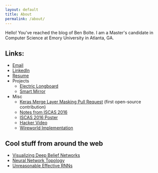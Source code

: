 ```yaml
---
layout: default
title: About
permalink: /about/
---
```


Hello! You've reached the blog of Ben Bolte. I am a Master's candidate in Computer Science at Emory University in Atlanta, GA.

## Links:
- [Email](mailto:bkbolte18@gmail.com)
- [LinkedIn](https://www.linkedin.com/in/benjamin-bolte-37337686)
- [Resume](https://github.com/codekansas/jobs/blob/master/resume/cv_12.pdf)
- Projects
  - [Electric Longboard](https://github.com/codekansas/electric-longboard)
  - [Smart Mirror](https://github.com/codekansas/hackemory-2016)
- Misc
  - [Keras Merge Layer Masking Pull Request](https://github.com/fchollet/keras/pull/2413) (first open-source contribution)
  - [Notes from ISCAS 2016](https://github.com/codekansas/iscas2016)
  - [ISCAS 2016 Poster](https://github.com/codekansas/FpaaApp)
  - [Hacker Video](https://www.youtube.com/watch?v=myT1HfmJ43Q)
  - [Wireworld Implementation](https://gist.github.com/codekansas/e0a94b5a5670e0a1228395885d618bb2)

## Cool stuff from around the web
 - [Visualizing Deep Belief Networks](https://www.cs.toronto.edu/~hinton/adi/index.htm)
 - [Neural Network Topology](http://colah.github.io/posts/2014-03-NN-Manifolds-Topology/)
 - [Unreasonable Effective RNNs](http://karpathy.github.io/2015/05/21/rnn-effectiveness/)
